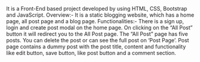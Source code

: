 It is a Front-End based project developed by using HTML, CSS, Bootstrap and JavaScript.
Overview:-  It is a static blogging website, which has a home page, all post page and a blog page. 
Functionalities:- 
There is a sign up, login and  create post modal on the home page.
On clicking on the “All Post” button it will redirect you to the All Post page.
The “All Post” page has five posts. You can delete the post or can see the full post on ‘Post Page’.
Post page contains a dummy post with the post title, content and functionality like  edit button, save button, like post button and a comment section.
